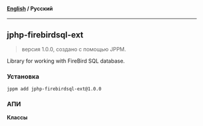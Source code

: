 #### [English](README.md) / **Русский**

---

## jphp-firebirdsql-ext
> версия 1.0.0, создано с помощью JPPM.

Library for working with FireBird SQL database.

### Установка
```
jppm add jphp-firebirdsql-ext@1.0.0
```

### АПИ
**Классы**